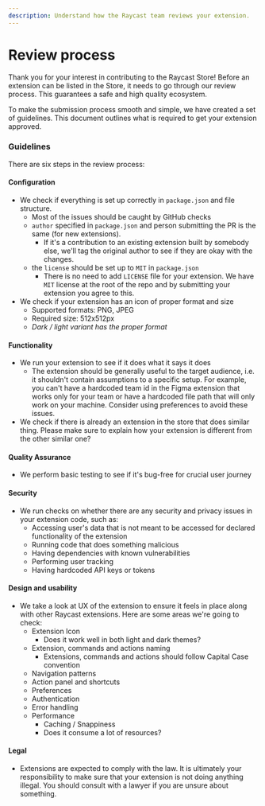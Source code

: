 ```yaml
---
description: Understand how the Raycast team reviews your extension.
---
```


# Review process

Thank you for your interest in contributing to the Raycast Store! Before an extension can be listed in the Store, it needs to go through our review process. This guarantees a safe and high quality ecosystem.

To make the submission process smooth and simple, we have created a set of guidelines. This document outlines what is required to get your extension approved.

### Guidelines

There are six steps in the review process:

#### Configuration

* We check if everything is set up correctly in `package.json` and file structure.
  * Most of the issues should be caught by GitHub checks
  * `author` specified in `package.json` and person submitting the PR is the same \(for new extensions\).
    * If it's a contribution to an existing extension built by somebody else, we'll tag the original author to see if they are okay with the changes.
  * the `license` should be set up to `MIT` in `package.json`
    * There is no need to add `LICENSE` file for your extension. We have `MIT` license at the root of the repo and by submitting your extension you agree to this.
* We check if your extension has an icon of proper format and size
  * Supported formats: PNG, JPEG
  * Required size: 512x512px
  * _Dark / light variant has the proper format_

#### Functionality

* We run your extension to see if it does what it says it does
  * The extension should be generally useful to the target audience, i.e. it shouldn't contain assumptions to a specific setup. For example, you can't have a hardcoded team id in the Figma extension that works only for your team or have a hardcoded file path that will only work on your machine. Consider using preferences to avoid these issues.
* We check if there is already an extension in the store that does similar thing. Please make sure to explain how your extension is different from the other similar one?

#### Quality Assurance

* We perform basic testing to see if it's bug-free for crucial user journey

#### Security

* We run checks on whether there are any security and privacy issues in your extension code, such as:
  * Accessing user's data that is not meant to be accessed for declared functionality of the extension
  * Running code that does something malicious
  * Having dependencies with known vulnerabilities
  * Performing user tracking
  * Having hardcoded API keys or tokens

#### Design and usability

* We take a look at UX of the extension to ensure it feels in place along with other Raycast extensions. Here are some areas we're going to check:
  * Extension Icon
    * Does it work well in both light and dark themes?
  * Extension, commands and actions naming
    * Extensions, commands and actions should follow Capital Case convention
  * Navigation patterns
  * Action panel and shortcuts
  * Preferences
  * Authentication
  * Error handling
  * Performance
    * Caching / Snappiness
    * Does it consume a lot of resources?

#### Legal

* Extensions are expected to comply with the law. It is ultimately your responsibility to make sure that your extension is not doing anything illegal. You should consult with a lawyer if you are unsure about something.

